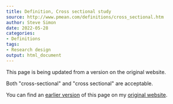 ```yaml
---
title: Definition, Cross sectional study
source: http://www.pmean.com/definitions/cross_sectional.htm
author: Steve Simon
date: 2022-05-28
categories:
- Definitions
tags:
- Research design
output: html_document
---
```


This page is being updated from a version on the original website.

Both "cross-sectional" and "cross sectional" are acceptable.

<!---More--->


You can find an [earlier version][sim1] of this page on my [original website][sim2].

[sim1]: http://www.pmean.com/definitions/cross_sectional.htm
[sim2]: http://www.pmean.com/original_site.html
